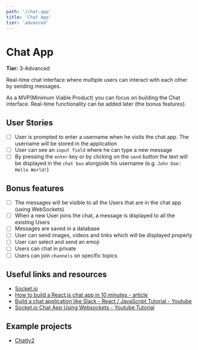 ```yaml
---
path: '/chat-app'
title: 'Chat App'
tier: 'advanced'
---
```


# Chat App

**Tier:** 3-Advanced

Real-time chat interface where multiple users can interact with each other by sending messages.

As a MVP(Minimum Viable Product) you can focus on building the Chat interface. Real-time functionality can be added later (the bonus features).

## User Stories

- [ ] User is prompted to enter a username when he visits the chat app. The username will be stored in the application
- [ ] User can see an `input field` where he can type a new message
- [ ] By pressing the `enter` key or by clicking on the `send` button the text will be displayed in the `chat box` alongside his username (e.g. `John Doe: Hello World!`)

## Bonus features

- [ ] The messages will be visible to all the Users that are in the chat app (using WebSockets)
- [ ] When a new User joins the chat, a message is displayed to all the existing Users
- [ ] Messages are saved in a database
- [ ] User can send images, videos and links which will be displayed properly
- [ ] User can select and send an emoji
- [ ] Users can chat in private
- [ ] Users can join `channels` on specific topics

## Useful links and resources

- [Socket.io](https://socket.io)
- [How to build a React.js chat app in 10 minutes - article](https://medium.freecodecamp.org/how-to-build-a-react-js-chat-app-in-10-minutes-c9233794642b)
- [Build a chat application like Slack - React / JavaScript Tutorial - Youtube](https://www.youtube.com/watch?v=a-JKj7m2LIo)
- [Socket.io Chat App Using Websockets - Youtube Tutorial](https://www.youtube.com/watch?v=tHbCkikFfDE)

## Example projects

- [Chatty2](https://web-chatty.herokuapp.com/)

